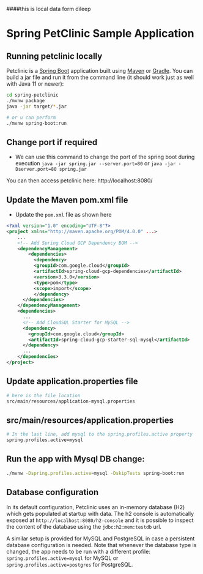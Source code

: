 ####this is local data form dileep
# Spring PetClinic Sample Application 
## Running petclinic locally
Petclinic is a [Spring Boot](https://spring.io/guides/gs/spring-boot) application built using [Maven](https://spring.io/guides/gs/maven/) or [Gradle](https://spring.io/guides/gs/gradle/). You can build a jar file and run it from the command line (it should work just as well with Java 11 or newer):


```bash
cd spring-petclinic
./mvnw package
java -jar target/*.jar

# or u can perform 
./mvnw spring-boot:run
```
## Change port if required
* We can use this command to change the port of the spring boot during execution `java -jar spring.jar --server.port=80` or `java -jar -Dserver.port=80 spring.jar`

You can then access petclinic here: http://localhost:8080/

## Update the Maven pom.xml file
* Update the `pom.xml` file as shown here
```xml
<?xml version="1.0" encoding="UTF-8"?>
<project xmlns="http://maven.apache.org/POM/4.0.0" ...>
    ...
    <!-- Add Spring Cloud GCP Dependency BOM -->
    <dependencyManagement>
        <dependencies>
          <dependency>
          <groupId>com.google.cloud</groupId>
          <artifactId>spring-cloud-gcp-dependencies</artifactId>
          <version>3.3.0</version>
          <type>pom</type>
          <scope>import</scope>
          </dependency>
      </dependencies>
    </dependencyManagement>
    <dependencies>
      ...
      <!-- Add CloudSQL Starter for MySQL -->
      <dependency>
        <groupId>com.google.cloud</groupId>
        <artifactId>spring-cloud-gcp-starter-sql-mysql</artifactId>
      </dependency>
      ...
    </dependencies>
</project>
```

## Update application.properties file

```bash
# here is the file location
src/main/resources/application-mysql.properties
```

## src/main/resources/application.properties
```bash
# In the last line, add mysql to the spring.profiles.active property
spring.profiles.active=mysql
```
## Run the app with Mysql DB change:
```bash
./mvnw -Dspring.profiles.active=mysql -DskipTests spring-boot:run
```
## Database configuration

In its default configuration, Petclinic uses an in-memory database (H2) which
gets populated at startup with data. The h2 console is automatically exposed at `http://localhost:8080/h2-console`
and it is possible to inspect the content of the database using the `jdbc:h2:mem:testdb` url.
 
A similar setup is provided for MySQL and PostgreSQL in case a persistent database configuration is needed. Note that whenever the database type is changed, the app needs to be run with a different profile: `spring.profiles.active=mysql` for MySQL or `spring.profiles.active=postgres` for PostgreSQL.
